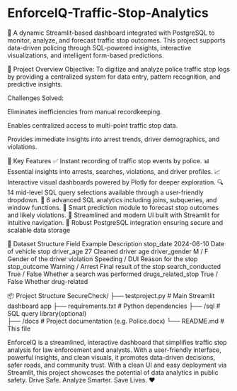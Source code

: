 # EnforceIQ-Traffic-Stop-Analytics
🚓 A dynamic Streamlit-based dashboard integrated with PostgreSQL to monitor, analyze, and forecast traffic stop outcomes. This project supports data-driven policing through SQL-powered insights, interactive visualizations, and intelligent form-based predictions.

📌 Project Overview
Objective:
To digitize and analyze police traffic stop logs by providing a centralized system for data entry, pattern recognition, and predictive insights.

Challenges Solved:

Eliminates inefficiencies from manual recordkeeping.

Enables centralized access to multi-point traffic stop data.

Provides immediate insights into arrest trends, driver demographics, and violations.

🧩 Key Features
✅ Instant recording of traffic stop events by police.
📊 Essential insights into arrests, searches, violations, and driver profiles.
📈 Interactive visual dashboards powered by Plotly for deeper exploration.
🔍 14 mid-level SQL query selections available through a user-friendly dropdown.
🧠 6 advanced SQL analytics including joins, subqueries, and window functions.
🧮 Smart prediction module to forecast stop outcomes and likely violations.
💬 Streamlined and modern UI built with Streamlit for intuitive navigation.
🔐 Robust PostgreSQL integration ensuring secure and scalable data storage

📂 Dataset Structure
Field	Example	Description
stop_date	2024-06-10	Date of vehicle stop
driver_age	27	Cleaned driver age
driver_gender	M / F	Gender of the driver
violation	Speeding / DUI	Reason for the stop
stop_outcome	Warning / Arrest	Final result of the stop
search_conducted	True / False	Whether a search was performed
drugs_related_stop	True / False	Whether drug-related


📦 Project Structure
SecureCheck/
├── testproject.py            # Main Streamlit dashboard app
├── requirements.txt           # Python dependencies
├── /sql                       # SQL query library(optional)             
├── /docs                      # Project documentation (e.g. Police.docx)
└── README.md                  # This file

EnforceIQ is a streamlined, interactive dashboard that simplifies traffic stop analysis for law enforcement and analysts. With a user-friendly interface, powerful insights, and clean visuals, it promotes data-driven decisions, safer roads, and community trust.
With a clean UI and easy deployment via Streamlit, this project showcases the potential of data analytics in public safety.
Drive Safe. Analyze Smarter. Save Lives. ❤️


